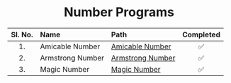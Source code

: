 <div align=center>

# **Number Programs**

| **Sl. No.** | **Name**         | **Path**                                      |   **Completed**    |
| :---------: | :--------------- | :-------------------------------------------- | :----------------: |
|     1.      | Amicable Number  | [Amicable Number](Amicable%20Number#readme)   | :white_check_mark: |
|     2.      | Armstrong Number | [Armstrong Number](Armstrong%20Number#readme) | :white_check_mark: |
|     3.      | Magic Number     | [Magic Number](Magic%20Number#readme)         | :white_check_mark: |

</div>
